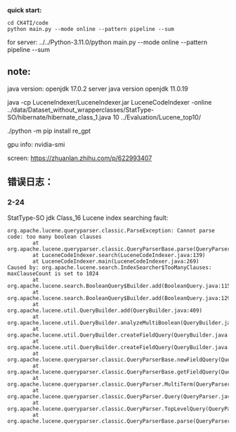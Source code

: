 **quick start:**
```
cd CK4TI/code
python main.py --mode online --pattern pipeline --sum
```

for server: ../../Python-3.11.0/python main.py --mode online --pattern pipeline --sum

## note: 
java version: openjdk 17.0.2
server java version openjdk 11.0.19

java -cp LuceneIndexer/LuceneIndexer.jar LuceneCodeIndexer -online ../data/Dataset_without_wrapperclasses/StatType-SO/hibernate/hibernate_class_1.java 10 ../Evaluation/Lucene_top10/

./python -m pip install re_gpt

gpu info: nvidia-smi

screen: https://zhuanlan.zhihu.com/p/622993407

## 错误日志：
### 2-24
StatType-SO jdk Class_16 Lucene index searching fault:
```
org.apache.lucene.queryparser.classic.ParseException: Cannot parse code: too many boolean clauses
        at org.apache.lucene.queryparser.classic.QueryParserBase.parse(QueryParserBase.java:145)
        at LuceneCodeIndexer.search(LuceneCodeIndexer.java:139)
        at LuceneCodeIndexer.main(LuceneCodeIndexer.java:269)
Caused by: org.apache.lucene.search.IndexSearcher$TooManyClauses: maxClauseCount is set to 1024
        at org.apache.lucene.search.BooleanQuery$Builder.add(BooleanQuery.java:115)
        at org.apache.lucene.search.BooleanQuery$Builder.add(BooleanQuery.java:129)
        at org.apache.lucene.util.QueryBuilder.add(QueryBuilder.java:409)
        at org.apache.lucene.util.QueryBuilder.analyzeMultiBoolean(QueryBuilder.java:428)
        at org.apache.lucene.util.QueryBuilder.createFieldQuery(QueryBuilder.java:365)
        at org.apache.lucene.util.QueryBuilder.createFieldQuery(QueryBuilder.java:258)
        at org.apache.lucene.queryparser.classic.QueryParserBase.newFieldQuery(QueryParserBase.java:
        at org.apache.lucene.queryparser.classic.QueryParserBase.getFieldQuery(QueryParserBase.java:
        at org.apache.lucene.queryparser.classic.QueryParser.MultiTerm(QueryParser.java:680)
        at org.apache.lucene.queryparser.classic.QueryParser.Query(QueryParser.java:233)
        at org.apache.lucene.queryparser.classic.QueryParser.TopLevelQuery(QueryParser.java:223)
        at org.apache.lucene.queryparser.classic.QueryParserBase.parse(QueryParserBase.java:137)
```